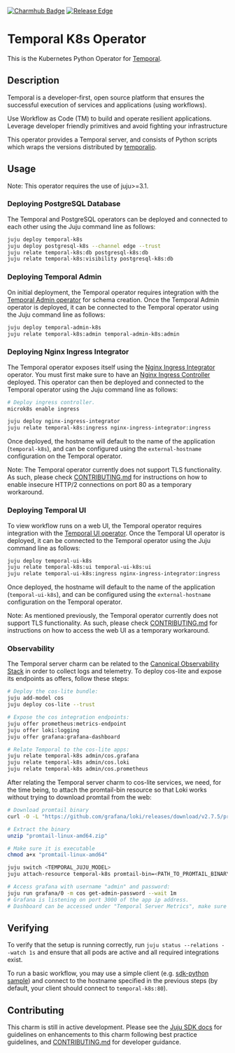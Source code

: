 [![Charmhub Badge](https://charmhub.io/temporal-k8s/badge.svg)](https://charmhub.io/temporal-k8s)
[![Release Edge](https://github.com/canonical/temporal-k8s-operator/actions/workflows/test_and_publish_charm.yaml/badge.svg)](https://github.com/canonical/temporal-k8s-operator/actions/workflows/test_and_publish_charm.yaml)

# Temporal K8s Operator

This is the Kubernetes Python Operator for [Temporal](https://temporal.io/).

## Description

Temporal is a developer-first, open source platform that ensures the successful
execution of services and applications (using workflows).

Use Workflow as Code (TM) to build and operate resilient applications. Leverage
developer friendly primitives and avoid fighting your infrastructure

This operator provides a Temporal server, and consists of Python scripts which
wraps the versions distributed by
[temporalio](https://hub.docker.com/r/temporalio/server).

## Usage

Note: This operator requires the use of juju>=3.1.

### Deploying PostgreSQL Database

The Temporal and PostgreSQL operators can be deployed and connected to each
other using the Juju command line as follows:

```bash
juju deploy temporal-k8s
juju deploy postgresql-k8s --channel edge --trust
juju relate temporal-k8s:db postgresql-k8s:db
juju relate temporal-k8s:visibility postgresql-k8s:db
```

### Deploying Temporal Admin
On initial deployment, the Temporal operator requires integration with the [Temporal Admin operator](https://github.com/canonical/temporal-admin-k8s-operator) for schema creation. Once the Temporal Admin operator is deployed, it can be connected to the Temporal operator using the Juju command line as follows:

```bash
juju deploy temporal-admin-k8s
juju relate temporal-k8s:admin temporal-admin-k8s:admin
```

### Deploying Nginx Ingress Integrator
The Temporal operator exposes itself using the [Nginx Ingress Integrator](https://charmhub.io/nginx-ingress-integrator) operator. You must first make sure to have an [Nginx Ingress Controller](https://docs.nginx.com/nginx-ingress-controller/) deployed. This operator can then be deployed and connected to the Temporal operator using the Juju command line as follows:

```bash
# Deploy ingress controller.
microk8s enable ingress

juju deploy nginx-ingress-integrator
juju relate temporal-k8s:ingress nginx-ingress-integrator:ingress
```

Once deployed, the hostname will default to the name of the application (```temporal-k8s```), and can be configured using the ```external-hostname``` configuration on the Temporal operator.

Note: The Temporal operator currently does not support TLS functionality. As such, please check [CONTRIBUTING.md](./CONTRIBUTING.md) for instructions on how to enable insecure HTTP/2 connections on port 80 as a temporary workaround.

### Deploying Temporal UI
To view workflow runs on a web UI, the Temporal operator requires integration with the [Temporal UI operator](https://github.com/canonical/temporal-ui-k8s-operator). Once the Temporal UI operator is deployed, it can be connected to the Temporal operator using the Juju command line as follows:

```bash
juju deploy temporal-ui-k8s
juju relate temporal-k8s:ui temporal-ui-k8s:ui
juju relate temporal-ui-k8s:ingress nginx-ingress-integrator:ingress
```

Once deployed, the hostname will default to the name of the application (```temporal-ui-k8s```), and can be configured using the ```external-hostname``` configuration on the Temporal operator.

Note: As mentioned previously, the Temporal operator currently does not support TLS functionality. As such, please check [CONTRIBUTING.md](./CONTRIBUTING.md) for instructions on how to access the web UI as a temporary workaround.

### Observability

The Temporal server charm can be related to the
[Canonical Observability Stack](https://charmhub.io/topics/canonical-observability-stack)
in order to collect logs and telemetry.
To deploy cos-lite and expose its endpoints as offers, follow these steps:

```bash
# Deploy the cos-lite bundle:
juju add-model cos
juju deploy cos-lite --trust
```

```bash
# Expose the cos integration endpoints:
juju offer prometheus:metrics-endpoint
juju offer loki:logging
juju offer grafana:grafana-dashboard

# Relate Temporal to the cos-lite apps:
juju relate temporal-k8s admin/cos.grafana
juju relate temporal-k8s admin/cos.loki
juju relate temporal-k8s admin/cos.prometheus
```

After relating the Temporal server charm to cos-lite services,
we need, for the time being, to attach the promtail-bin resource so that
Loki works without trying to download promtail from the web:

```bash
# Download promtail binary
curl -O -L "https://github.com/grafana/loki/releases/download/v2.7.5/promtail-linux-amd64.zip"

# Extract the binary
unzip "promtail-linux-amd64.zip"

# Make sure it is executable
chmod a+x "promtail-linux-amd64"

juju switch <TEMPORAL_JUJU_MODEL>
juju attach-resource temporal-k8s promtail-bin=<PATH_TO_PROMTAIL_BINARY>/promtail-linux-amd64
```


```bash
# Access grafana with username "admin" and password:
juju run grafana/0 -m cos get-admin-password --wait 1m
# Grafana is listening on port 3000 of the app ip address.
# Dashboard can be accessed under "Temporal Server Metrics", make sure to select the juju model which contains your Temporal charm.
```

## Verifying
To verify that the setup is running correctly, run ```juju status --relations --watch 1s``` and ensure that all pods are active and all required integrations exist.

To run a basic workflow, you may use a simple client (e.g. [sdk-python sample](https://github.com/temporalio/sdk-python#quick-start)) and connect to the hostname specified in the previous steps (by default, your client should connect to ```temporal-k8s:80```).

## Contributing

This charm is still in active development. Please see the
[Juju SDK docs](https://juju.is/docs/sdk) for guidelines on enhancements to this charm
following best practice guidelines, and [CONTRIBUTING.md](./CONTRIBUTING.md) for developer guidance.
